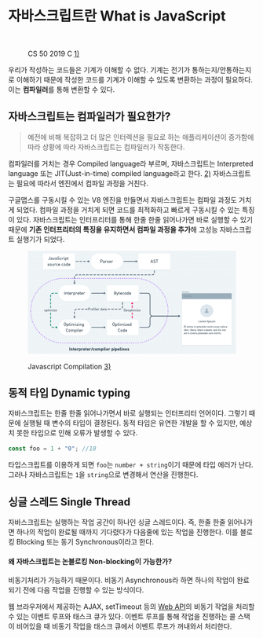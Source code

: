 # 자바스크립트란 What is JavaScript

<figure><img src="../.gitbook/assets/스크린샷 2023-02-13 오후 9.42.37.png" alt=""><figcaption><p>CS 50 2019 C <a href="https://www.youtube.com/watch?v=e9Eds2Rc_x8&#x26;list=PLhQjrBD2T381L3iZyDTxRwOBuUt6m1FnW&#x26;index=2">1)</a></p></figcaption></figure>

우리가 작성하는 코드들은 기계가 이해할 수 없다. 기계는 전기가 통하는지/안통하는지로 이해하기 때문에 작성한 코드를 기계가 이해할 수 있도록 변환하는 과정이 필요하다. 이는 **컴파일러**를 통해 변환할 수 있다.

## 자바스크립트는 컴파일러가 필요한가?

> 예전에 비해 복잡하고 더 많은 인터렉션을 필요로 하는 애플리케이션이 증가함에 따라 상황에 따라 자바스크립트는 컴파일러가 작동한다.

컴파일러를 거치는 경우 Compiled language라 부르며, 자바스크립트는 Interpreted language 또는 JIT(Just-in-time) compiled language라고 한다. [2)](https://developer.mozilla.org/ko/docs/Web/JavaScript) 자바스크립트는 필요에 따라서 엔진에서 컴파일 과정을 거친다.

구글맵스를 구동시킬 수 있는 V8 엔진을 만들면서 자바스크립트는 컴파일 과정도 거치게 되었다. 컴파일 과정을 거치게 되면 코드를 최적화하고 빠르게 구동시킬 수 있는 특징이 있다. 자바스크립트는 인터프리터를 통해 한줄 한줄 읽어나가면 바로 실행할 수 있기 때문에 **기존 인터프리터의 특징을 유지하면서 컴파일 과정을 추가**해 고성능 자바스크립트 실행기가 되었다.

<figure><img src="../.gitbook/assets/img1.daumcdn.png" alt=""><figcaption><p>Javascript Compilation <a href="https://devlog-of-yein.tistory.com/6">3)</a></p></figcaption></figure>



## 동적 타입 Dynamic typing

자바스크립트는 한줄 한줄 읽어나가면서 바로 실행되는 인터프리터 언어이다. 그렇기 때문에 실행될 때 변수의 타입이 결정된다. 동적 타입은 유연한 개발을 할 수 있지만, 예상치 못한 타입으로 인해 오류가 발생할 수 있다.&#x20;

```javascript
const foo = 1 + "0"; //10
```

타입스크립트를 이용하게 되면 `foo`는 `number + string`이기 때문에 타입 에러가 난다. 그러나 자바스크립트는 `1`을 `string`으로 변경해서 연산을 진행한다.&#x20;



## 싱글 스레드 Single Thread

자바스크립트는 실행하는 작업 공간이 하나인 싱글 스레드이다. 즉, 한줄 한줄 읽어나가면 하나의 작업이 완료될 때까지 기다렸다가 다음줄에 있는 작업을 진행한다. 이를 블로킹 Blocking 또는 동기 Synchronous이라고 한다.

#### 왜 자바스크립트는 논블로킹 Non-blocking이 가능한가?

비동기처리가 가능하기 때문이다. 비동기 Asynchronous라 하면 하나의 작업이 완료되기 전에 다음 작업을 진행할 수 있는 방식이다.&#x20;

웹 브라우저에서 제공하는 AJAX, setTimeout 등의 [Web API](https://developer.mozilla.org/en-US/docs/Web/API)의 비동기 작업을 처리할 수 있는 이벤트 루프와 태스크 큐가 있다. 이벤트 루프를 통해 작업을 진행하는 콜 스택이 비어있을 때 비동기 작업을 태스크 큐에서 이벤트 루프가 꺼내와서 처리한다.
